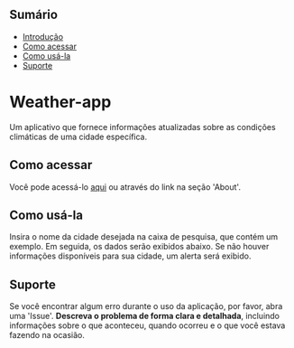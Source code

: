 ## Sumário

- [Introdução](#introdução)
- [Como acessar](#como-acessar)
- [Como usá-la](#como-usá-la)
- [Suporte](#suporte)

**<h1 id="introdução">Weather-app</h1>**

Um aplicativo que fornece informações atualizadas sobre as condições climáticas de uma cidade específica.

<h2 id="como-acessar">Como acessar</h2>

Você pode acessá-lo [aqui](https://weather-app-gal.netlify.app/) ou através do link na seção 'About'.


<h2 id="como-usá-la">Como usá-la</h2>

Insira o nome da cidade desejada na caixa de pesquisa, que contém um exemplo. Em seguida, os dados serão exibidos abaixo. Se não houver informações disponíveis para sua cidade, um alerta será exibido.

<h2 id="suporte">Suporte</h2>

Se você encontrar algum erro durante o uso da aplicação, por favor, abra uma 'Issue'. **Descreva o problema de forma clara e detalhada**, incluindo informações sobre o que aconteceu, quando ocorreu e o que você estava fazendo na ocasião.
